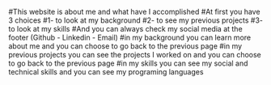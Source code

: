 #This website is about me and what have I accomplished
#At first you have 3 choices
#1- to look at my background
#2- to see my previous projects
#3- to look at my skills
#And you can always check my social media at the footer (Github - Linkedin - Email)
#in my background you can learn more about me and you can choose to go back to the previous page
#in my previous projects you can see the projects I worked on and you can choose to go back to the previous page
#in my skills you can see my social and technical skills and you can see my programing languages
